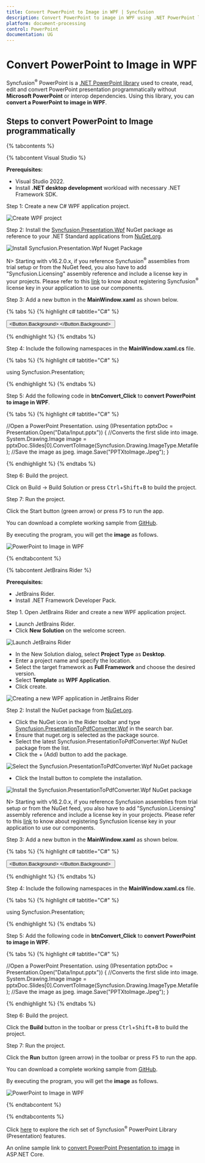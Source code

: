 ```yaml
---
title: Convert PowerPoint to Image in WPF | Syncfusion
description: Convert PowerPoint to image in WPF using .NET PowerPoint library (Presentation) without Microsoft PowerPoint or interop dependencies.
platform: document-processing
control: PowerPoint
documentation: UG
---
```


# Convert PowerPoint to Image in WPF

Syncfusion<sup>&reg;</sup> PowerPoint is a [.NET PowerPoint library](https://www.syncfusion.com/document-processing/powerpoint-framework/net) used to create, read, edit and convert PowerPoint presentation programmatically without **Microsoft PowerPoint** or interop dependencies. Using this library, you can **convert a PowerPoint to image in WPF**.

## Steps to convert PowerPoint to Image programmatically

{% tabcontents %}

{% tabcontent Visual Studio %}

**Prerequisites:**

* Visual Studio 2022.
* Install **.NET desktop development** workload with necessary .NET Framework SDK.

Step 1: Create a new C# WPF application project.

![Create WPF project](Workingwith-WPF/Project-Open-and-Save.png)

Step 2: Install the [Syncfusion.Presentation.Wpf](https://www.nuget.org/packages/Syncfusion.Presentation.Wpf) NuGet package as reference to your .NET Standard applications from [NuGet.org](https://www.nuget.org/).

![Install Syncfusion.Presentation.Wpf Nuget Package](Workingwith-WPF/Nuget-Package-PPTXtoImage.png)

N> Starting with v16.2.0.x, if you reference Syncfusion<sup>&reg;</sup> assemblies from trial setup or from the NuGet feed, you also have to add "Syncfusion.Licensing" assembly reference and include a license key in your projects. Please refer to this [link](https://help.syncfusion.com/common/essential-studio/licensing/overview) to know about registering Syncfusion<sup>&reg;</sup> license key in your application to use our components.

Step 3: Add a new button in the **MainWindow.xaml** as shown below.

{% tabs %}
{% highlight c# tabtitle="C#" %}

<Window x:Class="Convert_PowerPoint_Presentation_to_Image.MainWindow"
        xmlns="http://schemas.microsoft.com/winfx/2006/xaml/presentation"
        xmlns:x="http://schemas.microsoft.com/winfx/2006/xaml"
        xmlns:d="http://schemas.microsoft.com/expression/blend/2008"
        xmlns:mc="http://schemas.openxmlformats.org/markup-compatibility/2006"
        xmlns:local="clr-namespace:Convert_PowerPoint_Presentation_to_Image"
        mc:Ignorable="d"
        Title="MainWindow" Height="450" Width="800">
    <Grid>
        <Button Click="btnConvert_Click" VerticalAlignment="Center" Height="19" BorderBrush="LightBlue" HorizontalAlignment="Center" Width="130">
            <Button.Background>
                <LinearGradientBrush EndPoint="0.5,-0.04" StartPoint="0.5,1.04">
                    <GradientStop Color="#FFD9E9F7" Offset="0"/>
                    <GradientStop Color="#FFEFF8FF" Offset="1"/>
                </LinearGradientBrush>
            </Button.Background>
            <StackPanel Orientation="Horizontal" Height="20" VerticalAlignment="Center" HorizontalAlignment="Left" Width="150">
                <Image Name="image2" Margin="2" HorizontalAlignment="Center" VerticalAlignment="Center" />
                <TextBlock Text="Convert PPTX to Image" Height="19" Width="125" />
            </StackPanel>
        </Button>
    </Grid>
</Window>

{% endhighlight %}
{% endtabs %}

Step 4: Include the following namespaces in the **MainWindow.xaml.cs** file.

{% tabs %}
{% highlight c# tabtitle="C#" %}

using Syncfusion.Presentation;

{% endhighlight %}
{% endtabs %}

Step 5: Add the following code in **btnConvert_Click** to **convert PowerPoint to image in WPF**.

{% tabs %}
{% highlight c# tabtitle="C#" %}

//Open a PowerPoint Presentation.
using (IPresentation pptxDoc = Presentation.Open("Data/Input.pptx"))
{
    //Converts the first slide into image.
    System.Drawing.Image image = pptxDoc.Slides[0].ConvertToImage(Syncfusion.Drawing.ImageType.Metafile);
    //Save the image as jpeg.
    image.Save("PPTXtoImage.Jpeg");
}

{% endhighlight %}
{% endtabs %}

Step 6: Build the project.

Click on Build → Build Solution or press <kbd>Ctrl</kbd>+<kbd>Shift</kbd>+<kbd>B</kbd> to build the project.

Step 7: Run the project.

Click the Start button (green arrow) or press <kbd>F5</kbd> to run the app.

You can download a complete working sample from [GitHub](https://github.com/SyncfusionExamples/PowerPoint-Examples/tree/master/PPTX-to-Image-conversion/Convert-PowerPoint-presentation-to-Image/WPF).

By executing the program, you will get the **image** as follows.

![PowerPoint to Image in WPF](PPTXtoPDF_images/Output_PowerPoint_Presentation_to-Image.png)

{% endtabcontent %}

{% tabcontent JetBrains Rider %}

**Prerequisites:**

* JetBrains Rider.
* Install .NET Framework Developer Pack.

Step 1. Open JetBrains Rider and create a new WPF application project.
* Launch JetBrains Rider.
* Click **New Solution** on the welcome screen.

![Launch JetBrains Rider](Workingwith-WPF/Launch-JetBrains-Rider.png)

* In the New Solution dialog, select **Project Type** as **Desktop**.
* Enter a project name and specify the location.
* Select the target framework as **Full Framework** and choose the desired version.
* Select **Template** as **WPF Application**.
* Click create.

![Creating a new WPF application in JetBrains Rider](Workingwith-WPF/Create-WPF-sample.png)

Step 2: Install the NuGet package from [NuGet.org](https://www.nuget.org/).
* Click the NuGet icon in the Rider toolbar and type [Syncfusion.PresentationToPdfConverter.Wpf](https://www.nuget.org/packages/Syncfusion.PresentationToPdfConverter.Wpf/) in the search bar.
* Ensure that nuget.org is selected as the package source.
* Select the latest Syncfusion.PresentationToPdfConverter.Wpf NuGet package from the list.
* Click the + (Add) button to add the package.

![Select the Syncfusion.PresentationToPdfConverter.Wpf NuGet package](Workingwith-WPF/Search-Syncfusion.PresentationToPdfConverter.Wpf-NuGet.png)

* Click the Install button to complete the installation.

![Install the Syncfusion.PresentationToPdfConverter.Wpf NuGet package](Workingwith-WPF/Install-Syncfusion.PresentationToPdfConverter.Wpf-NuGet.png)

N> Starting with v16.2.0.x, if you reference Syncfusion assemblies from trial setup or from the NuGet feed, you also have to add "Syncfusion.Licensing" assembly reference and include a license key in your projects. Please refer to this [link](https://help.syncfusion.com/common/essential-studio/licensing/overview) to know about registering Syncfusion license key in your application to use our components.

Step 3: Add a new button in the **MainWindow.xaml** as shown below.

{% tabs %}
{% highlight c# tabtitle="C#" %}

<Window x:Class="Convert_PowerPoint_Presentation_to_Image.MainWindow"
        xmlns="http://schemas.microsoft.com/winfx/2006/xaml/presentation"
        xmlns:x="http://schemas.microsoft.com/winfx/2006/xaml"
        xmlns:d="http://schemas.microsoft.com/expression/blend/2008"
        xmlns:mc="http://schemas.openxmlformats.org/markup-compatibility/2006"
        xmlns:local="clr-namespace:Convert_PowerPoint_Presentation_to_Image"
        mc:Ignorable="d"
        Title="MainWindow" Height="450" Width="800">
    <Grid>
        <Button Click="btnConvert_Click" VerticalAlignment="Center" Height="19" BorderBrush="LightBlue" HorizontalAlignment="Center" Width="130">
            <Button.Background>
                <LinearGradientBrush EndPoint="0.5,-0.04" StartPoint="0.5,1.04">
                    <GradientStop Color="#FFD9E9F7" Offset="0"/>
                    <GradientStop Color="#FFEFF8FF" Offset="1"/>
                </LinearGradientBrush>
            </Button.Background>
            <StackPanel Orientation="Horizontal" Height="20" VerticalAlignment="Center" HorizontalAlignment="Left" Width="150">
                <Image Name="image2" Margin="2" HorizontalAlignment="Center" VerticalAlignment="Center" />
                <TextBlock Text="Convert PPTX to Image" Height="19" Width="125" />
            </StackPanel>
        </Button>
    </Grid>
</Window>

{% endhighlight %}
{% endtabs %}

Step 4: Include the following namespaces in the **MainWindow.xaml.cs** file.

{% tabs %}
{% highlight c# tabtitle="C#" %}

using Syncfusion.Presentation;

{% endhighlight %}
{% endtabs %}

Step 5: Add the following code in **btnConvert_Click** to **convert PowerPoint to image in WPF**.

{% tabs %}
{% highlight c# tabtitle="C#" %}

//Open a PowerPoint Presentation.
using (IPresentation pptxDoc = Presentation.Open("Data/Input.pptx"))
{
    //Converts the first slide into image.
    System.Drawing.Image image = pptxDoc.Slides[0].ConvertToImage(Syncfusion.Drawing.ImageType.Metafile);
    //Save the image as jpeg.
    image.Save("PPTXtoImage.Jpeg");
}

{% endhighlight %}
{% endtabs %}

Step 6: Build the project.

Click the **Build** button in the toolbar or press <kbd>Ctrl</kbd>+<kbd>Shift</kbd>+<kbd>B</kbd> to build the project.

Step 7: Run the project.

Click the **Run** button (green arrow) in the toolbar or press <kbd>F5</kbd> to run the app.

You can download a complete working sample from [GitHub](https://github.com/SyncfusionExamples/PowerPoint-Examples/tree/master/PPTX-to-Image-conversion/Convert-PowerPoint-presentation-to-Image/WPF).

By executing the program, you will get the **image** as follows.

![PowerPoint to Image in WPF](PPTXtoPDF_images/Output_PowerPoint_Presentation_to-Image.png)

{% endtabcontent %}

{% endtabcontents %}

Click [here](https://www.syncfusion.com/document-processing/powerpoint-framework/net) to explore the rich set of Syncfusion<sup>&reg;</sup> PowerPoint Library (Presentation) features. 

An online sample link to [convert PowerPoint Presentation to image](https://document.syncfusion.com/demos/powerpoint/pptxtoimage#/tailwind) in ASP.NET Core. 